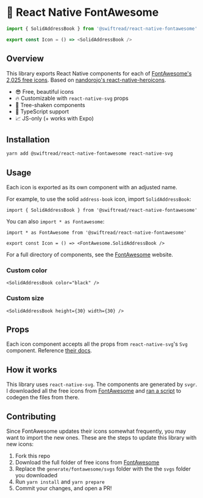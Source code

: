 # 🎨 React Native FontAwesome

```ts
import { SolidAddressBook } from '@swiftread/react-native-fontawesome'

export const Icon = () => <SolidAddressBook />
```

## Overview

This library exports React Native components for each of [FontAwesome's 2,025 free icons](https://fontawesome.com/search?o=r&m=free). Based on [nandorojo's react-native-heroicons](https://github.com/nandorojo/react-native-heroicons).

- 😎 Free, beautiful icons
- 🔥 Customizable with `react-native-svg` props
- 🌲 Tree-shaken components
- 🤖 TypeScript support
- 📈 JS-only (+ works with Expo)




## Installation

```sh
yarn add @swiftread/react-native-fontawesome react-native-svg
```

## Usage

Each icon is exported as its own component with an adjusted name.

For example, to use the solid `address-book` icon, import `SolidAddressBook`:

```tsx
import { SolidAddressBook } from '@swiftread/react-native-fontawesome'
```

You can also `import * as Fontawesome`:

```tsx
import * as FontAwesome from '@swiftread/react-native-fontawesome'

export const Icon = () => <FontAwesome.SolidAddressBook />
```

For a full directory of components, see the [FontAwesome](https://fontawesome.com/search?o=r&m=free) website.

### Custom color

```tsx
<SolidAddressBook color="black" />
```

### Custom size

```tsx
<SolidAddressBook height={30} width={30} />
```

## Props

Each icon component accepts all the props from `react-native-svg`'s `Svg` component. Reference [their docs](https://github.com/react-native-svg/react-native-svg#svg).

## How it works

This library uses `react-native-svg`. The components are generated by `svgr`. I downloaded all the free icons from [FontAwesome](https://fontawesome.com/download) and [ran a script](/generate/index.ts) to codegen the files from there.

## Contributing

Since FontAwesome updates their icons somewhat frequently, you may want to import the new ones. These are the steps to update this library with new icons:

1. Fork this repo
2. Download the full folder of free icons from [FontAwesome](https://fontawesome.com/download)
3. Replace the `generate/fontawesome/svgs` folder with the the `svgs` folder you downloaded
4. Run `yarn install` and `yarn prepare`
5. Commit your changes, and open a PR!
